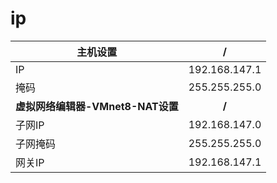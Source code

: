 # ip


主机设置 |/
-|:-:
IP | 192.168.147.1
掩码 | 255.255.255.0  
**虚拟网络编辑器-VMnet8-NAT设置** |**/**
子网IP | 192.168.147.0
子网掩码 | 255.255.255.0
网关IP | 192.168.147.1
